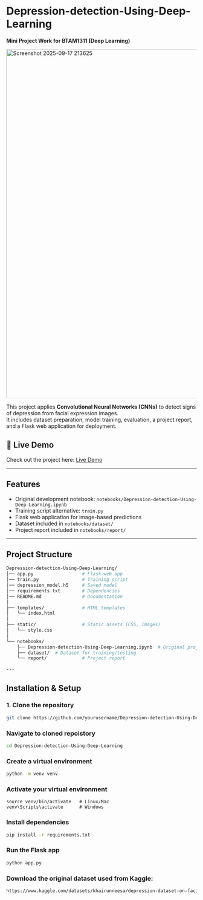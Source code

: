 # Depression-detection-Using-Deep-Learning  
**Mini Project Work for BTAM1311 (Deep Learning)**  

<img width="1817" height="924" alt="Screenshot 2025-09-17 213625" src="https://github.com/user-attachments/assets/70137bc5-05f7-4ec2-ae56-bcadaa07bec4" />

This project applies **Convolutional Neural Networks (CNNs)** to detect signs of depression from facial expression images.  
It includes dataset preparation, model training, evaluation, a project report, and a Flask web application for deployment. 

## 🚀 Live Demo
Check out the project here: [Live Demo](https://depression-detection-using-deep-learning.onrender.com/)


---

## Features

- Original development notebook: `notebooks/Depression-detection-Using-Deep-Learning.ipynb`  
- Training script alternative: `train.py`  
- Flask web application for image-based predictions  
- Dataset included in `notebooks/dataset/`  
- Project report included in `notebooks/report/`  

---

## Project Structure
```bash
Depression-detection-Using-Deep-Learning/  
│── app.py                  # Flask web app  
│── train.py                # Training script  
│── depression_model.h5     # Saved model  
│── requirements.txt        # Dependencies  
│── README.md               # Documentation  
│  
├── templates/              # HTML templates  
│   └── index.html  
│  
├── static/                 # Static assets (CSS, images)  
│   └── style.css  
│  
└── notebooks/  
    ├── Depression-detection-Using-Deep-Learning.ipynb  # Original project notebook  
    ├── dataset/  # Dataset for training/testing
    └── report/             # Project report  

---
```

## Installation & Setup  

### 1. Clone the repository
```bash
git clone https://github.com/yourusername/Depression-detection-Using-Deep-Learning.git
```
### Navigate to cloned repoistory
```bash
cd Depression-detection-Using-Deep-Learning
```
 ### Create a virtual environment
 ```bash
python -m venv venv
```
 ### Activate your virtual environment
 ```
source venv/bin/activate   # Linux/Mac
venv\Scripts\activate      # Windows
```
### Install dependencies
```bash
pip install -r requirements.txt
```
### Run the Flask app
```bash
python app.py
```

### Download the original dataset used from Kaggle: 
```bash
https://www.kaggle.com/datasets/khairunneesa/depression-dataset-on-facial-ecpression-images
```

 
